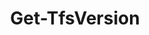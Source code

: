﻿---
title: Get-TfsVersion
breadcrumbs: [ "Admin" ]
parent: "Admin"
description: "Gets the version information about Team Foundation / Azure DevOps servers and Azure DevOps Services organizations."
remarks: "The Get-TfsVersion cmdlet retrieves version information from the supplied team project collection or Azure DevOps organization. Currently supported platforms are Team Foundation Server 2015+, Azure DevOps Server 2019+ and Azure DevOps Services. When available/applicable, detailed information about installed updates, deployed sprints and so on are also provided."
parameterSets: 
  "_All_": [ Collection ] 
  "__AllParameterSets":  
    Collection: 
      type: "object" 
parameters: 
  - name: "Collection" 
    description: "Specifies the URL to the Team Project Collection or Azure DevOps Organization to connect to, a TfsTeamProjectCollection object (Windows PowerShell only), or a VssConnection object. You can also connect to an Azure DevOps Services organizations by simply providing its name instead of the full URL. For more details, see the Get-TfsTeamProjectCollection cmdlet. When omitted, it defaults to the connection set by Connect-TfsTeamProjectCollection (if any)." 
    globbing: false 
    pipelineInput: "true (ByValue)" 
    type: "object"
inputs: 
  - type: "System.Object" 
    description: "Specifies the URL to the Team Project Collection or Azure DevOps Organization to connect to, a TfsTeamProjectCollection object (Windows PowerShell only), or a VssConnection object. You can also connect to an Azure DevOps Services organizations by simply providing its name instead of the full URL. For more details, see the Get-TfsTeamProjectCollection cmdlet. When omitted, it defaults to the connection set by Connect-TfsTeamProjectCollection (if any)."
outputs: 
  - type: "TfsCmdlets.Util.ServerVersion" 
    description: 
notes: 
relatedLinks: 
  - text: "Online Version:" 
    uri: "https://tfscmdlets.dev/Cmdlets/Admin/Get-TfsVersion"
aliases: 
examples: 
---
